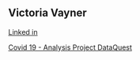 ## Victoria Vayner 

[Linked in](https://www.linkedin.com/in/victoriavayner/)


[Covid 19 - Analysis Project DataQuest](https://github.com/vikivayner/covid19analysis)
